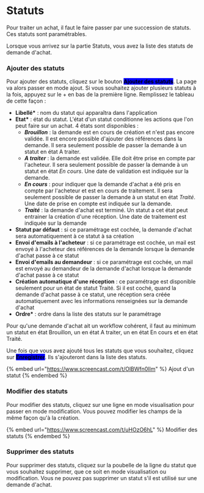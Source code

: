 # Statuts

Pour traiter un achat, il faut le faire passer par une succession de statuts. Ces statuts sont paramétrables.

Lorsque vous arrivez sur la partie Statuts, vous avez la liste des statuts de demande d'achat.&#x20;

### **Ajouter des statuts**

Pour ajouter des statuts, cliquez sur le bouton <mark style="background-color:blue;">**Ajouter des statuts**</mark>. La page va alors passer en mode ajout. Si vous souhaitez ajouter plusieurs statuts à la fois, appuyez sur le + en bas de la première ligne. Remplissez le tableau de cette façon :&#x20;

* **Libellé\*** : nom du statut qui apparaîtra dans l'application
* **Etat\*** : état du statut. L'état d'un statut conditionne les actions que l'on peut faire sur un achat. 4 états sont disponibles :&#x20;
  * _**Brouillon**_ : la demande est en cours de création et n'est pas encore validée. Il est encore possible d'ajouter des références dans la demande. Il sera seulement possible de passer la demande à un statut en état A traiter.&#x20;
  * _**A traiter**_ : la demande est validée. Elle doit être prise en compte par l'acheteur. Il sera seulement possible de passer la demande à un statut en état _En cours_. Une date de validation est indiquée sur la demande.&#x20;
  * _**En cours**_ : pour indiquer que la demande d'achat a été pris en compte par l'acheteur et est en cours de traitement. Il sera seulement possible de passer la demande à un statut en état _Traité_. Une date de prise en compte est indiquée sur la demande.&#x20;
  * _**Traité**_ : la demande d'achat est terminé. Un statut a cet état peut entrainer la création d'une réception. Une date de traitement est indiquée sur la demande
* **Statut par défaut** : si ce paramétrage est cochée, la demande d'achat sera automatiquement à ce statut à sa création
* **Envoi d'emails à l'acheteur** : si ce paramétrage est cochée, un mail est envoyé à l'acheteur des références de la demande lorsque la demande d'achat passe à ce statut
* **Envoi d'emails au demandeur** : si ce paramétrage est cochée, un mail est envoyé au demandeur de la demande d'achat lorsque la demande d'achat passe à ce statut
* **Création automatique d'une réception** : ce paramétrage est disponible seulement pour un état de statut Traité. Si il est coché, quand la demande d'achat passe à ce statut, une réception sera créée automatiquement avec les informations renseignées sur la demande d'achat
* **Ordre\*** : ordre dans la liste des statuts sur le paramétrage

Pour qu'une demande d'achat ait un workflow cohérent, il faut au minimum un statut en état Brouillon, un en état A traiter, un en état En cours et en état Traité.&#x20;

Une fois que vous avez ajouté tous les statuts que vous souhaitez, cliquez sur <mark style="background-color:blue;">**Enregistrer**</mark>. Ils s'ajouteront dans la liste des statuts.

{% embed url="https://www.screencast.com/t/OlBWfn0lIm" %}
Ajout d'un statut
{% endembed %}

### **Modifier des statuts**

Pour modifier des statuts, cliquez sur une ligne en mode visualisation pour passer en mode modification. Vous pouvez modifier les champs de la même façon qu'à la création.

{% embed url="https://www.screencast.com/t/uHOzO6hL" %}
Modifier des statuts
{% endembed %}

### **Supprimer des statuts**

Pour supprimer des statuts, cliquez sur la poubelle de la ligne du statut que vous souhaitez supprimer, que ce soit en mode visualisation ou modification. Vous ne pouvez pas supprimer un statut s'il est utilisé sur une demande d'achat.
